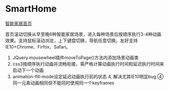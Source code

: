 # SmartHome

[智能家居首页](http://babymian.com/work/home/)

首页滚动切换从早至晚6种智能家居场景，进入每种场景后按顺序执行3-4种动画效果。支持鼠标滚动浏览，上下键盘切换，导航任意切换。友好支持IE10+Chrome、Firfox、Safari。

1. JQuery.mousewheel插件moveToPage()方法内添加场景动画类
2. css3按顺序执行动画并流畅衔接，需严格计算动画执行时间和延迟执行时间来启动下一个动画
3. animation-fill-mode设定延迟动画执行前的状态
4, 解决尤其IE10明显bug ④同一元素动画相同但不能同时使用同一个keyframes
